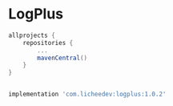 # LogPlus

```gradle
allprojects {
    repositories {
        ...
        mavenCentral()
    }
}


implementation 'com.licheedev:logplus:1.0.2'
```